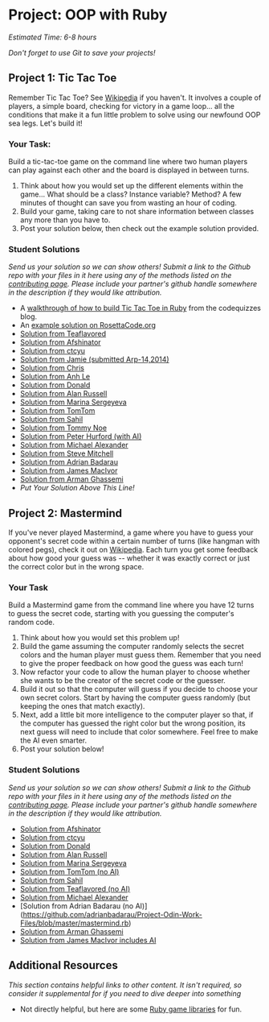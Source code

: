 # Project: OOP with Ruby
*Estimated Time: 6-8 hours*

*Don't forget to use Git to save your projects!*

## Project 1: Tic Tac Toe

Remember Tic Tac Toe? See [Wikipedia](http://en.wikipedia.org/wiki/Tic-tac-toe) if you haven't.  It involves a couple of players, a simple board, checking for victory in a game loop... all the conditions that make it a fun little problem to solve using our newfound OOP sea legs.  Let's build it!

### Your Task:

Build a tic-tac-toe game on the command line where two human players can play against each other and the board is displayed in between turns.  

1. Think about how you would set up the different elements within the game... What should be a class? Instance variable?  Method? A few minutes of thought can save you from wasting an hour of coding.
2. Build your game, taking care to not share information between classes any more than you have to.
3. Post your solution below, then check out the example solution provided.

### Student Solutions

*Send us your solution so we can show others! Submit a link to the Github repo with your files in it here using any of the methods listed on the [contributing page](http://github.com/TheOdinProject/curriculum/blob/master/contributing.md).  Please include your partner's github handle somewhere in the description if they would like attribution.*

* A [walkthrough of how to build Tic Tac Toe in Ruby](http://codequizzes.wordpress.com/2013/10/25/creating-a-tic-tac-toe-game-with-ruby/) from the codequizzes blog.
* An [example solution on RosettaCode.org](http://rosettacode.org/wiki/Tic-tac-toe#Ruby)
* [Solution from Teaflavored](https://github.com/Teaflavored/Project-Odin-Ruby-Programming/tree/master/Tic%20Tac%20Toe)
* [Solution from Afshinator](https://github.com/afshinator/playground/tree/master/ticTacToe)
* [Solution from ctcyu](https://github.com/ctcyu/ruby_sandbox/blob/master/tictac.rb)
* [Solution from Jamie (submitted Arp-14,2014)](https://github.com/Jberczel/odin-projects/tree/master/TicTacToe)
* [Solution from Chris](https://github.com/krzysieko/theodinproject/blob/master/oop_with_ruby/tictactoe.rb)
* [Solution from Anh Le](https://github.com/LaDilettante/studying-odin-project/blob/master/3_ruby_programming/project_oop/tic_tac_toe.rb)
* [Solution from Donald](https://github.com/donaldali/odin-ruby/tree/master/project_oop/tictactoe)
* [Solution from Alan Russell](https://github.com/ajrussellaudio/tic-tac-toe)
* [Solution from Marina Sergeyeva](https://github.com/imousterian/OdinProject/blob/master/Project2_3_Ruby_TicTacToe/tictactoe.rb)
* [Solution from TomTom](https://github.com/tim5046/projectOdin/blob/master/IntermediateRuby/ticTacToe.rb)
* [Solution from Sahil](https://github.com/sahilda/the_odin_project/tree/master/oop)
* [Solution from Tommy Noe](https://github.com/thomasjnoe/tic-tac-toe/blob/master/tic_tac_toe.rb)
* [Solution from Peter Hurford (with AI)](https://github.com/peterhurford/tictactoe)
* [Solution from Michael Alexander](https://github.com/betweenparentheses/ruby-oop-projects/blob/master/tictactoe.rb)
* [Solution from Steve Mitchell](https://github.com/Ixpata/tic-tac-toe/blob/master/tic_tac_toe.rb)
* [Solution from Adrian Badarau](https://github.com/adrianbadarau/Project-Odin-Work-Files/blob/master/tic-tac-toe.rb)
* [Solution from James MacIvor](https://github.com/RobotOptimist/tictactoe/blob/master/tictactoe.rb)
* [Solution from Arman Ghassemi](https://github.com/ArmanG/TicTacToe.git)
* *Put Your Solution Above This Line!*


## Project 2: Mastermind

If you've never played Mastermind, a game where you have to guess your opponent's secret code within a certain number of turns (like hangman with colored pegs), check it out on <a href="http://en.wikipedia.org/wiki/Mastermind_(board_game)">Wikipedia</a>.  Each turn you get some feedback about how good your guess was -- whether it was exactly correct or just the correct color but in the wrong space.

### Your Task

Build a Mastermind game from the command line where you have 12 turns to guess the secret code, starting with you guessing the computer's random code.

1. Think about how you would set this problem up!
2. Build the game assuming the computer randomly selects the secret colors and the human player must guess them.  Remember that you need to give the proper feedback on how good the guess was each turn!
3. Now refactor your code to allow the human player to choose whether she wants to be the creator of the secret code or the guesser.  
4. Build it out so that the computer will guess if you decide to choose your own secret colors.  Start by having the computer guess randomly (but keeping the ones that match exactly).
5. Next, add a little bit more intelligence to the computer player so that, if the computer has guessed the right color but the wrong position, its next guess will need to include that color somewhere.  Feel free to make the AI even smarter.
5. Post your solution below!

### Student Solutions

*Send us your solution so we can show others! Submit a link to the Github repo with your files in it here using any of the methods listed on the [contributing page](http://github.com/TheOdinProject/curriculum/blob/master/contributing.md).  Please include your partner's github handle somewhere in the description if they would like attribution.*

* [Solution from Afshinator](https://github.com/afshinator/playground/tree/master/Mastermind)
* [Solution from ctcyu](https://github.com/ctcyu/ruby_sandbox/blob/master/mastermind.rb)
* [Solution from Donald](https://github.com/donaldali/odin-ruby/tree/master/project_oop/mastermind)
* [Solution from Alan Russell](https://github.com/ajrussellaudio/mastermind)
* [Solution from Marina Sergeyeva](https://github.com/imousterian/OdinProject/blob/master/Project2_3_Ruby_TicTacToe/mastermind.rb)
* [Solution from TomTom (no AI)](https://github.com/tim5046/projectOdin/blob/master/IntermediateRuby/mastermind1.rb)
* [Solution from Sahil](https://github.com/sahilda/the_odin_project/tree/master/oop)
* [Solution from Teaflavored (no AI)](https://github.com/Teaflavored/Project-Odin-Ruby-Programming/tree/master/Mastermind)
* [Solution from Michael Alexander](https://github.com/betweenparentheses/ruby-oop-projects/blob/master/mastermind.rb)
* [Solution from Adrian Badarau (no AI)] (https://github.com/adrianbadarau/Project-Odin-Work-Files/blob/master/mastermind.rb)
* [Solution from Arman Ghassemi](https://github.com/ArmanG/Mastermind)
* [Solution from James MacIvor includes AI](https://github.com/RobotOptimist/mastermind)
## Additional Resources

*This section contains helpful links to other content. It isn't required, so consider it supplemental for if you need to dive deeper into something*


* Not directly helpful, but here are some [Ruby game libraries](https://www.ruby-toolbox.com/categories/game_libraries) for fun.
